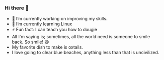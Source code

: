 ### Hi there 👋

<!--
**optimisticjc/OptimisticJC** is a ✨ _special_ ✨ repository because its `README.md` (this file) appears on your GitHub profile.

Here are some ideas to get you started:
- 👯 I’m looking to collaborate on anything Dev
- 🤔 I’m looking for help with anyone needing my help
- 💬 Ask me about motivations
- 📫 How to reach me: here
-->
- 🔭 I’m currently working on improving my skills.
- 🌱 I’m currently learning Linux
- ⚡ Fun fact: I can teach you how to dougie
- All I'm saying is; sometimes, all the world need is someone to smile back. So smile! :smile:
- My favorite dish to make is oxtails.
- I love going to clear blue beaches, anything less than that is uncivilized. 
